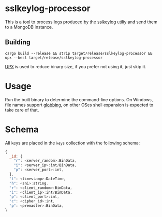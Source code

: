 # sslkeylog-processor
This is a tool to process logs produced by the [sslkeylog](https://github.com/drivenet/sslkeylog) utiliy and send them to a MongoDB instance.

## Building
`cargo build --release && strip target/release/sslkeylog-processor && upx --best target/release/sslkeylog-processor`

[UPX](https://github.com/upx/upx) is used to reduce binary size, if you prefer not using it, just skip it.

# Usage
Run the built binary to determine the command-line options.
On Windows, file names support [globbing](https://docs.rs/glob/), on other OSes shell expansion is expected to take care of that.

# Schema
All keys are placed in the `keys` collection with the following schema:
```javascript
{
  _id: {
    "r": <server_random>:BinData,
    "i": <server_ip>:int/BinData,
    "p": <server_port>:int,
  },
  "t": <timestamp>:DateTime,
  "h": <sni>:string,
  "r": <client_random>:BinData,
  "i": <client_ip>:int/BinData,
  "p": <client_port>:int,
  "c": <cipher_id>:int,
  "p": <premaster>:BinData,
}
```
